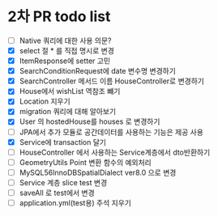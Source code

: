# 2차 PR todo list

- [ ] Native 쿼리에 대한 사용 의문?
- [x] select 절 * 를 직접 명시로 변경
- [x] ItemResponse에 setter 고민
- [x] SearchConditionRequest에 date 변수명 변경하기
- [x] SearchController 메서드 이름 HouseController로 변경하기
- [x] House에서 wishList 역참조 뺴기
- [x] Location 지우기
- [x] migration 쿼리에 대해 알아보기
- [x] User 의 hostedHouse를 houses 로 변경하기
- [ ] JPA에서 추가 모듈로 공간데이터를 사용하는 기능은 제공 사용
- [X] Service에 transaction 달기
- [ ] HouseController 에서 사용하는 Service계층에서 dto반환하기
- [ ] GeometryUtils Point 변환 함수의 예외처리
- [ ] MySQL56InnoDBSpatialDialect ver8.0 으로 변경
- [ ] Service 계층 slice test 변경
- [ ] saveAll 로 test에서 변경
- [ ] application.yml(test용) 주석 지우기
